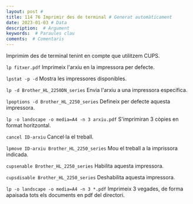 ```yaml
---
layout: post # 
title: 114 76 Imprimir des de terminal # Generat automàticament
date: 2023-01-03 # Data
description:  # Argument
keywords:  # Paraules clau
coments:  # Comentaris
---
```


Imprimim des de terminal tenint en compte que utilitzem CUPS.

`lp fitxer.pdf` Imprimeix l'arxiu en la impressora per defecte.

`lpstat -p -d` Mostra les impressores disponibles.

`lp -d Brother_HL_2250DN_series` Envia l'arxiu a una impressora específica.

`lpoptions -d Brother_HL_2250_series` Defineix per defecte aquesta impressora.

`lp -o landscape -o media=A4 -n 3 arxiu.pdf` S'imprimiran 3 còpies en format horitzontal.

`cancel ID-arxiu` Cancel·la el treball.

`lpmove ID-arxiu Brother_HL_2250_series` Mou el treball a la imprissora indicada.

`cupsenable Brother_HL_2250_series` Habilita aquesta impressora.

`cupsdisable Brother_HL_2250_series` Deshabilita aquesta impressora.


`lp -o landscape -o media=A4 -n 3 *.pdf` Imprimeix 3 vegades, de forma apaisada tots els documents en pdf del directori.

